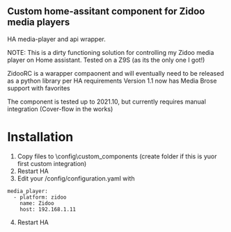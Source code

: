 ## Custom home-assitant component for Zidoo media players
HA media-player and api wrapper.

NOTE: This is a dirty functioning solution for controlling my Zidoo media player on Home assistant.  Tested on a Z9S (as its the only one I got!)

ZidooRC is a warapper compaonent and will eventually need to be released as a python library per HA requirements
Version 1.1 now has Media Brose support with favorites

The component is tested up to 2021.10, but currently requires manual integration (Cover-flow in the works)

# Installation
1. Copy files to \config\custom_components (create folder if this is yuor first custom integration)
2. Restart HA
3. Edit your /config/configuration.yaml with

```
media_player:
  - platform: zidoo
    name: Zidoo
    host: 192.168.1.11
```

4. Restart HA






